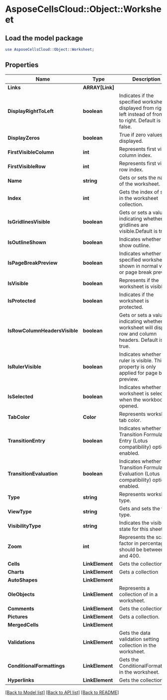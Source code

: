 # AsposeCellsCloud::Object::Worksheet 

## Load the model package
```perl
use AsposeCellsCloud::Object::Worksheet;
```

## Properties
Name | Type | Description | Notes
------------ | ------------- | ------------- | -------------
**Links** | **ARRAY[Link]** |  |
**DisplayRightToLeft** | **boolean** | Indicates if the specified worksheet is displayed from right to left instead of from left to right.            Default is false.  |
**DisplayZeros** | **boolean** | True if zero values are displayed.  |
**FirstVisibleColumn** | **int** | Represents first visible column index.  |
**FirstVisibleRow** | **int** | Represents first visible row index.  |
**Name** | **string** | Gets or sets the name of the worksheet.  |
**Index** | **int** | Gets the index of sheet in the worksheet collection.  |
**IsGridlinesVisible** | **boolean** | Gets or sets a value indicating whether the gridlines are visible.Default is true.  |
**IsOutlineShown** | **boolean** | Indicates whether to show outline.  |
**IsPageBreakPreview** | **boolean** | Indicates whether the specified worksheet is shown in normal view or page break preview.  |
**IsVisible** | **boolean** | Represents if the worksheet is visible.  |
**IsProtected** | **boolean** | Indicates if the worksheet is protected.  |
**IsRowColumnHeadersVisible** | **boolean** | Gets or sets a value indicating whether the worksheet will display row and column headers.            Default is true.  |
**IsRulerVisible** | **boolean** | Indicates whether the ruler is visible. This property is only applied for page break preview.  |
**IsSelected** | **boolean** | Indicates whether this worksheet is selected when the workbook is opened.  |
**TabColor** | **Color** | Represents worksheet tab color.  |
**TransitionEntry** | **boolean** | Indicates whether the Transition Formula Entry (Lotus compatibility) option is enabled.  |
**TransitionEvaluation** | **boolean** | Indicates whether the Transition Formula Evaluation (Lotus compatibility) option is enabled.  |
**Type** | **string** | Represents worksheet type.  |
**ViewType** | **string** | Gets and sets the view type.  |
**VisibilityType** | **string** | Indicates the visible state for this sheet.  |
**Zoom** | **int** | Represents the scaling factor in percentage. It should be between 10 and 400.  |
**Cells** | **LinkElement** | Gets the  collection.  |
**Charts** | **LinkElement** | Gets a  collection  |
**AutoShapes** | **LinkElement** |  |
**OleObjects** | **LinkElement** | Represents a collection of  in a worksheet.  |
**Comments** | **LinkElement** | Gets the  collection.  |
**Pictures** | **LinkElement** | Gets a  collection.  |
**MergedCells** | **LinkElement** |  |
**Validations** | **LinkElement** | Gets the data validation setting collection in the worksheet.  |
**ConditionalFormattings** | **LinkElement** | Gets the ConditionalFormattings in the worksheet.  |
**Hyperlinks** | **LinkElement** | Gets the  collection.  |  

[[Back to Model list]](../README.md#documentation-for-models) [[Back to API list]](../README.md#documentation-for-api-endpoints) [[Back to README]](../README.md)

